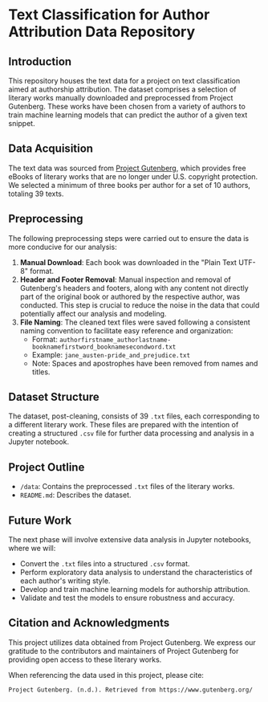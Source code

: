 # Text Classification for Author Attribution Data Repository

## Introduction

This repository houses the text data for a project on text classification aimed at authorship attribution. The dataset comprises a selection of literary works manually downloaded and preprocessed from Project Gutenberg. These works have been chosen from a variety of authors to train machine learning models that can predict the author of a given text snippet.

## Data Acquisition

The text data was sourced from [Project Gutenberg](https://www.gutenberg.org/), which provides free eBooks of literary works that are no longer under U.S. copyright protection. We selected a minimum of three books per author for a set of 10 authors, totaling 39 texts.

## Preprocessing

The following preprocessing steps were carried out to ensure the data is more conducive for our analysis:

1. **Manual Download**: Each book was downloaded in the "Plain Text UTF-8" format.
2. **Header and Footer Removal**: Manual inspection and removal of Gutenberg's headers and footers, along with any content not directly part of the original book or authored by the respective author, was conducted. This step is crucial to reduce the noise in the data that could potentially affect our analysis and modeling.
3. **File Naming**: The cleaned text files were saved following a consistent naming convention to facilitate easy reference and organization:
   - Format: `authorfirstname_authorlastname-booknamefirstword_booknamesecondword.txt`
   - Example: `jane_austen-pride_and_prejudice.txt`
   - Note: Spaces and apostrophes have been removed from names and titles.

## Dataset Structure

The dataset, post-cleaning, consists of 39 `.txt` files, each corresponding to a different literary work. These files are prepared with the intention of creating a structured `.csv` file for further data processing and analysis in a Jupyter notebook.

## Project Outline

- `/data`: Contains the preprocessed `.txt` files of the literary works.
- `README.md`: Describes the dataset.

## Future Work

The next phase will involve extensive data analysis in Jupyter notebooks, where we will:
- Convert the `.txt` files into a structured `.csv` format.
- Perform exploratory data analysis to understand the characteristics of each author's writing style.
- Develop and train machine learning models for authorship attribution.
- Validate and test the models to ensure robustness and accuracy.

## Citation and Acknowledgments

This project utilizes data obtained from Project Gutenberg. We express our gratitude to the contributors and maintainers of Project Gutenberg for providing open access to these literary works.

When referencing the data used in this project, please cite:
```
Project Gutenberg. (n.d.). Retrieved from https://www.gutenberg.org/
```
